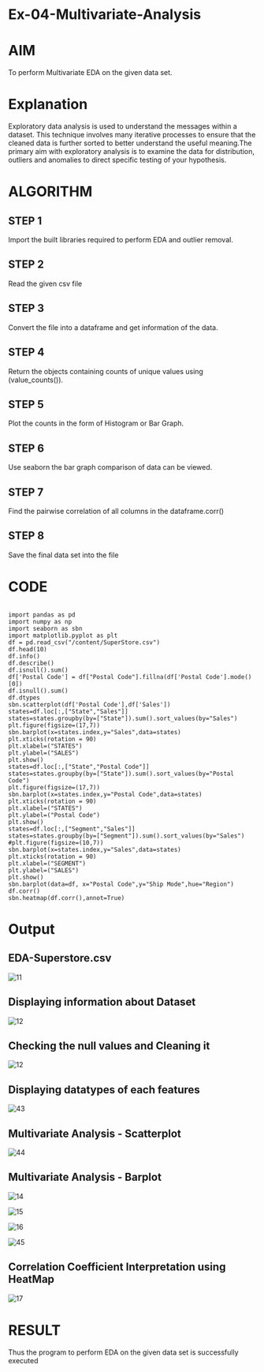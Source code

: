 # Ex-04-Multivariate-Analysis

# AIM
To perform Multivariate EDA on the given data set.

# Explanation
Exploratory data analysis is used to understand the messages within a dataset. This technique involves many iterative processes to ensure that the cleaned data is further sorted to better understand the useful meaning.The primary aim with exploratory analysis is to examine the data for distribution, outliers and anomalies to direct specific testing of your hypothesis.

# ALGORITHM
## STEP 1
Import the built libraries required to perform EDA and outlier removal.

## STEP 2
Read the given csv file

## STEP 3
Convert the file into a dataframe and get information of the data.

## STEP 4
Return the objects containing counts of unique values using (value_counts()).

## STEP 5
Plot the counts in the form of Histogram or Bar Graph.

## STEP 6
Use seaborn the bar graph comparison of data can be viewed.

## STEP 7
Find the pairwise correlation of all columns in the dataframe.corr()

## STEP 8
Save the final data set into the file

# CODE

```

import pandas as pd
import numpy as np
import seaborn as sbn
import matplotlib.pyplot as plt
df = pd.read_csv("/content/SuperStore.csv")
df.head(10)
df.info()
df.describe()
df.isnull().sum()
df['Postal Code'] = df["Postal Code"].fillna(df['Postal Code'].mode()[0])
df.isnull().sum()
df.dtypes
sbn.scatterplot(df['Postal Code'],df['Sales'])
states=df.loc[:,["State","Sales"]]
states=states.groupby(by=["State"]).sum().sort_values(by="Sales")
plt.figure(figsize=(17,7))
sbn.barplot(x=states.index,y="Sales",data=states)
plt.xticks(rotation = 90)
plt.xlabel=("STATES")
plt.ylabel=("SALES")
plt.show()
states=df.loc[:,["State","Postal Code"]]
states=states.groupby(by=["State"]).sum().sort_values(by="Postal Code")
plt.figure(figsize=(17,7))
sbn.barplot(x=states.index,y="Postal Code",data=states)
plt.xticks(rotation = 90)
plt.xlabel=("STATES")
plt.ylabel=("Postal Code")
plt.show()
states=df.loc[:,["Segment","Sales"]]
states=states.groupby(by=["Segment"]).sum().sort_values(by="Sales")
#plt.figure(figsize=(10,7))
sbn.barplot(x=states.index,y="Sales",data=states)
plt.xticks(rotation = 90)
plt.xlabel=("SEGMENT")
plt.ylabel=("SALES")
plt.show()
sbn.barplot(data=df, x="Postal Code",y="Ship Mode",hue="Region")
df.corr()
sbn.heatmap(df.corr(),annot=True)

```

# Output

## EDA-Superstore.csv

![11](https://user-images.githubusercontent.com/120620842/229703944-9f50d386-4f90-4de4-99bf-e09cc991530f.png)

## Displaying information about Dataset

![12](https://user-images.githubusercontent.com/120620842/229704101-6aad5a07-9572-4f25-ad70-5f1586fc4a9f.png)

## Checking the null values and Cleaning it

![12](https://user-images.githubusercontent.com/120620842/229704199-5b545348-2deb-4729-b811-b8431ca9ae28.png)

## Displaying datatypes of each features

![43](https://user-images.githubusercontent.com/120620842/229704535-c46adfff-360d-4075-b0c9-fddd0fbfcb01.png)

## Multivariate Analysis - Scatterplot

![44](https://user-images.githubusercontent.com/120620842/229704841-cd1400dd-3519-4080-a42b-bf3325c3d4c2.png)

## Multivariate Analysis - Barplot

![14](https://user-images.githubusercontent.com/120620842/229704975-58e5f694-b139-43b1-a1a7-b9f91816f0d7.png)

![15](https://user-images.githubusercontent.com/120620842/229705096-9db4f7c1-b7e1-4ffb-9f14-c5d4cef22ef8.png)

![16](https://user-images.githubusercontent.com/120620842/229705294-c9bdcc7c-a46f-4af5-ba18-8abe990e8a9b.png)

![45](https://user-images.githubusercontent.com/120620842/229705482-2dc729c1-11e6-4b95-896f-768cb9a6a685.png)

## Correlation Coefficient Interpretation using HeatMap

![17](https://user-images.githubusercontent.com/120620842/229705626-2f399da6-2acb-4603-a496-679684501352.png)

# RESULT
Thus the program to perform EDA on the given data set is successfully executed
